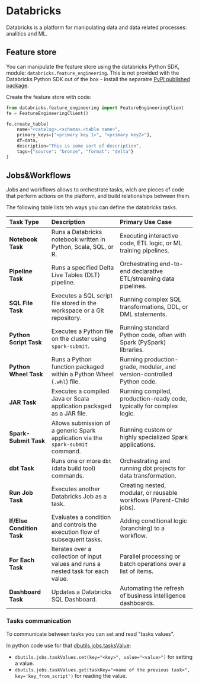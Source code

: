 # Databricks

Databricks is a platform for manipulating data and data related processes: analitics and ML.

## Feature store

You can manipulate the feature store using the databricks Python SDK, module: `databricks.feature_engineering`. This is not provided with the Databricks Python SDK out of the box - install the separatre [PyPI published package](https://pypi.org/project/databricks-feature-engineering/).

Create the feature store with code:

```python
from databricks.feature_engineering import FeatureEngineeringClient
fe = FeatureEngineeringClient()

fe.create_table(
    name="<catalog>.<schema>.<table name>",
    primary_keys=["<primary key 1>", "<primary key2>"],
    df=data,
    description="This is some sort of description",
    tags={"source": "bronze", "format": "delta"}
)
```

## Jobs&Workflows

Jobs and workflows allows to orchestrate tasks, wich are pieces of code that perform actions on the platform, and build relationships between them.

The following table lists teh ways you can define the databricks tasks.

| Task Type | Description | Primary Use Case |
| :--- | :--- | :--- |
| **Notebook Task** | Runs a Databricks notebook written in Python, Scala, SQL, or R. | Executing interactive code, ETL logic, or ML training pipelines. |
| **Pipeline Task** | Runs a specified Delta Live Tables (DLT) pipeline. | Orchestrating end-to-end declarative ETL/streaming data pipelines. |
| **SQL File Task** | Executes a SQL script file stored in the workspace or a Git repository. | Running complex SQL transformations, DDL, or DML statements. |
| **Python Script Task** | Executes a Python file on the cluster using `spark-submit`. | Running standard Python code, often with Spark (PySpark) libraries. |
| **Python Wheel Task** | Runs a Python function packaged within a Python Wheel (`.whl`) file. | Running production-grade, modular, and version-controlled Python code. |
| **JAR Task** | Executes a compiled Java or Scala application packaged as a JAR file. | Running compiled, production-ready code, typically for complex logic. |
| **Spark-Submit Task** | Allows submission of a generic Spark application via the `spark-submit` command. | Running custom or highly specialized Spark applications. |
| **dbt Task** | Runs one or more `dbt` (data build tool) commands. | Orchestrating and running dbt projects for data transformation. |
| **Run Job Task** | Executes another Databricks Job as a task. | Creating nested, modular, or reusable workflows (Parent-Child jobs). |
| **If/Else Condition Task**| Evaluates a condition and controls the execution flow of subsequent tasks. | Adding conditional logic (branching) to a workflow. |
| **For Each Task** | Iterates over a collection of input values and runs a nested task for each value. | Parallel processing or batch operations over a list of items. |
| **Dashboard Task** | Updates a Databricks SQL Dashboard. | Automating the refresh of business intelligence dashboards. |

### Tasks communication

To communicate between tasks you can set and read "tasks values".

In python code use for that [dbutils.jobs.tasksValue](https://docs.databricks.com/aws/en/dev-tools/databricks-utils#taskvalues-subutility-dbutilsjobstaskvalues):

- `dbutils.jobs.taskValues.set(key="<key>", value="<value>")` for setting a value.
- `dbutils.jobs.taskValues.get(taskKey="<name of the previous task>", key='key_from_script')` for reading the value.
